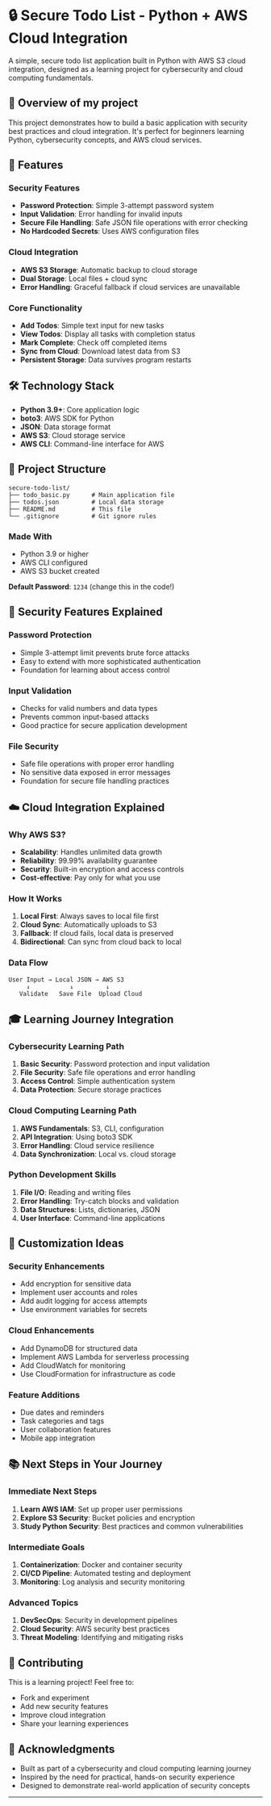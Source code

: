 # 🔒 Secure Todo List - Python + AWS Cloud Integration

A simple, secure todo list application built in Python with AWS S3 cloud integration, designed as a learning project for cybersecurity and cloud computing fundamentals.

## 🎯 Overview of my project

This project demonstrates how to build a basic application with security best practices and cloud integration. It's perfect for beginners learning Python, cybersecurity concepts, and AWS cloud services.

## 🚀 Features

### Security Features
- **Password Protection**: Simple 3-attempt password system
- **Input Validation**: Error handling for invalid inputs
- **Secure File Handling**: Safe JSON file operations with error checking
- **No Hardcoded Secrets**: Uses AWS configuration files

### Cloud Integration
- **AWS S3 Storage**: Automatic backup to cloud storage
- **Dual Storage**: Local files + cloud sync
- **Error Handling**: Graceful fallback if cloud services are unavailable

### Core Functionality
- **Add Todos**: Simple text input for new tasks
- **View Todos**: Display all tasks with completion status
- **Mark Complete**: Check off completed items
- **Sync from Cloud**: Download latest data from S3
- **Persistent Storage**: Data survives program restarts

## 🛠️ Technology Stack

- **Python 3.9+**: Core application logic
- **boto3**: AWS SDK for Python
- **JSON**: Data storage format
- **AWS S3**: Cloud storage service
- **AWS CLI**: Command-line interface for AWS

## 📁 Project Structure

```
secure-todo-list/
├── todo_basic.py      # Main application file
├── todos.json         # Local data storage
├── README.md          # This file
└── .gitignore         # Git ignore rules
```


### Made With
- Python 3.9 or higher
- AWS CLI configured
- AWS S3 bucket created


**Default Password**: `1234` (change this in the code!)

## 🔐 Security Features Explained

### Password Protection
- Simple 3-attempt limit prevents brute force attacks
- Easy to extend with more sophisticated authentication
- Foundation for learning about access control

### Input Validation
- Checks for valid numbers and data types
- Prevents common input-based attacks
- Good practice for secure application development

### File Security
- Safe file operations with proper error handling
- No sensitive data exposed in error messages
- Foundation for secure file handling practices

## ☁️ Cloud Integration Explained

### Why AWS S3?
- **Scalability**: Handles unlimited data growth
- **Reliability**: 99.99% availability guarantee
- **Security**: Built-in encryption and access controls
- **Cost-effective**: Pay only for what you use

### How It Works
1. **Local First**: Always saves to local file first
2. **Cloud Sync**: Automatically uploads to S3
3. **Fallback**: If cloud fails, local data is preserved
4. **Bidirectional**: Can sync from cloud back to local

### Data Flow
```
User Input → Local JSON → AWS S3
     ↓           ↓         ↓
   Validate   Save File  Upload Cloud
```

## 🎓 Learning Journey Integration

### Cybersecurity Learning Path
1. **Basic Security**: Password protection and input validation
2. **File Security**: Safe file operations and error handling
3. **Access Control**: Simple authentication system
4. **Data Protection**: Secure storage practices

### Cloud Computing Learning Path
1. **AWS Fundamentals**: S3, CLI, configuration
2. **API Integration**: Using boto3 SDK
3. **Error Handling**: Cloud service resilience
4. **Data Synchronization**: Local vs. cloud storage

### Python Development Skills
1. **File I/O**: Reading and writing files
2. **Error Handling**: Try-catch blocks and validation
3. **Data Structures**: Lists, dictionaries, JSON
4. **User Interface**: Command-line applications

## 🔧 Customization Ideas

### Security Enhancements
- Add encryption for sensitive data
- Implement user accounts and roles
- Add audit logging for access attempts
- Use environment variables for secrets

### Cloud Enhancements
- Add DynamoDB for structured data
- Implement AWS Lambda for serverless processing
- Add CloudWatch for monitoring
- Use CloudFormation for infrastructure as code

### Feature Additions
- Due dates and reminders
- Task categories and tags
- User collaboration features
- Mobile app integration

## 📚 Next Steps in Your Journey

### Immediate Next Steps
1. **Learn AWS IAM**: Set up proper user permissions
2. **Explore S3 Security**: Bucket policies and encryption
3. **Study Python Security**: Best practices and common vulnerabilities

### Intermediate Goals
1. **Containerization**: Docker and container security
2. **CI/CD Pipeline**: Automated testing and deployment
3. **Monitoring**: Log analysis and security monitoring

### Advanced Topics
1. **DevSecOps**: Security in development pipelines
2. **Cloud Security**: AWS security best practices
3. **Threat Modeling**: Identifying and mitigating risks

## 🤝 Contributing

This is a learning project! Feel free to:
- Fork and experiment
- Add new security features
- Improve cloud integration
- Share your learning experiences


## 🙏 Acknowledgments

- Built as part of a cybersecurity and cloud computing learning journey
- Inspired by the need for practical, hands-on security experience
- Designed to demonstrate real-world application of security concepts

---
